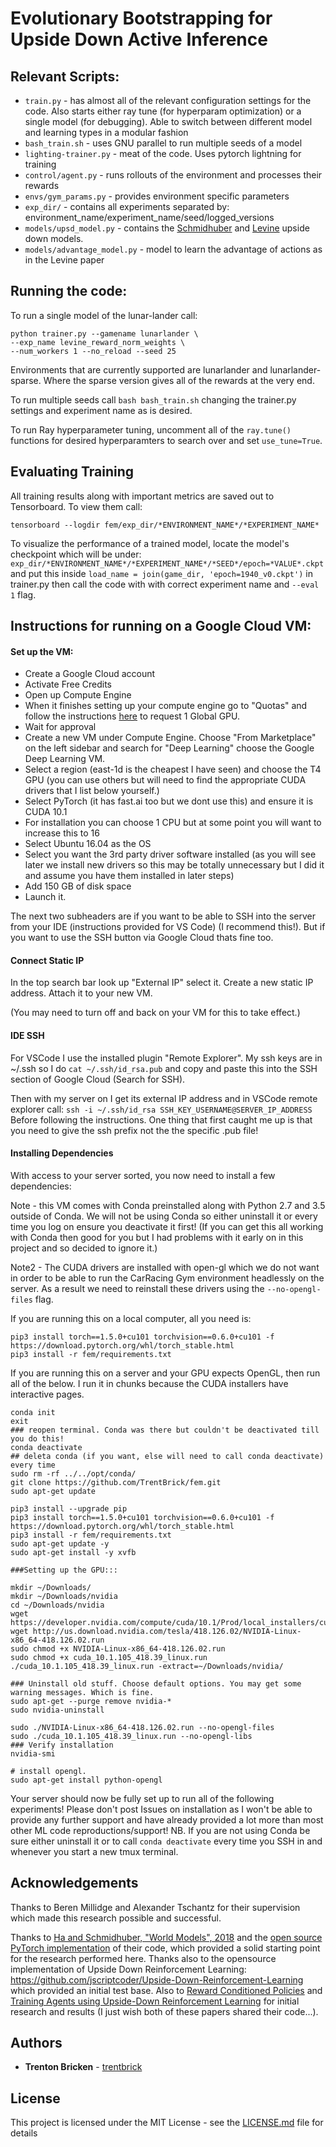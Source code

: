 # Evolutionary Bootstrapping for Upside Down Active Inference

## Relevant Scripts: 

* `train.py` - has almost all of the relevant configuration settings for the code. Also starts either ray tune (for hyperparam optimization) or a single model (for debugging). Able to switch between different model and learning types in a modular fashion
* `bash_train.sh` - uses GNU parallel to run multiple seeds of a model
* `lighting-trainer.py` - meat of the code. Uses pytorch lightning for training
* `control/agent.py` - runs rollouts of the environment and processes their rewards
* `envs/gym_params.py` - provides environment specific parameters
* `exp_dir/` - contains all experiments separated by: environment_name/experiment_name/seed/logged_versions
* `models/upsd_model.py` - contains the [Schmidhuber](https://arxiv.org/pdf/1912.13465.pdf) and [Levine](https://arxiv.org/abs/1912.02877) upside down models.
* `models/advantage_model.py` - model to learn the advantage of actions as in the Levine paper

## Running the code: 

To run a single model of the lunar-lander call:

```
python trainer.py --gamename lunarlander \                                                  
--exp_name levine_reward_norm_weights \
--num_workers 1 --no_reload --seed 25
```

Environments that are currently supported are lunarlander and lunarlander-sparse. Where the sparse version gives all of the rewards at the very end.

To run multiple seeds call `bash bash_train.sh` changing the trainer.py settings and experiment name as is desired.

To run Ray hyperparameter tuning, uncomment all of the `ray.tune()` functions for desired hyperparamters to search over and set `use_tune=True`.

## Evaluating Training

All training results along with important metrics are saved out to Tensorboard. To view them call: 

`tensorboard --logdir fem/exp_dir/*ENVIRONMENT_NAME*/*EXPERIMENT_NAME*`

To visualize the performance of a trained model, locate the model's checkpoint which will be under: `exp_dir/*ENVIRONMENT_NAME*/*EXPERIMENT_NAME*/*SEED*/epoch=*VALUE*.ckpt` and put this inside `load_name = join(game_dir, 'epoch=1940_v0.ckpt')` in trainer.py then call the code with with correct experiment name and `--eval 1` flag.

## Instructions for running on a Google Cloud VM:

#### Set up the VM: 
* Create a Google Cloud account
* Activate Free Credits
* Open up Compute Engine
* When it finishes setting up your compute engine go to "Quotas" and follow the instructions [here](https://stackoverflow.com/questions/45227064/how-to-request-gpu-quota-increase-in-google-cloud) to request 1 Global GPU.
* Wait for approval
* Create a new VM under Compute Engine. Choose "From Marketplace" on the left sidebar and search for "Deep Learning" choose the Google Deep Learning VM.
* Select a region (east-1d is the cheapest I have seen) and choose the T4 GPU (you can use others but will need to find the appropriate CUDA drivers that I list below yourself.)
* Select PyTorch (it has fast.ai too but we dont use this) and ensure it is CUDA 10.1
* For installation you can choose 1 CPU but at some point you will want to increase this to 16
* Select Ubuntu 16.04 as the OS
* Select you want the 3rd party driver software installed (as you will see later we install new drivers so this may be totally unnecessary but I did it and assume you have them installed in later steps)
* Add 150 GB of disk space
* Launch it.

The next two subheaders are if you want to be able to SSH into the server from your IDE (instructions provided for VS Code) (I recommend this!). But if you want to use the SSH button via Google Cloud thats fine too.

#### Connect Static IP 
In the top search bar look up "External IP" select it. Create a new static IP address. Attach it to your new VM.

(You may need to turn off and back on your VM for this to take effect.)

#### IDE SSH
For VSCode I use the installed plugin "Remote Explorer". 
My ssh keys are in ~/.ssh so I do `cat ~/.ssh/id_rsa.pub` and copy and paste this into the SSH section of Google Cloud (Search for SSH). 

Then with my server on I get its external IP address and in VSCode remote explorer call: 
`ssh -i ~/.ssh/id_rsa SSH_KEY_USERNAME@SERVER_IP_ADDRESS`
Before following the instructions.
One thing that first caught me up is that you need to give the ssh prefix not the the specific .pub file!

#### Installing Dependencies 
With access to your server sorted, you now need to install a few dependencies:

Note - this VM comes with Conda preinstalled along with Python 2.7 and 3.5 outside of Conda. We will not be using Conda so either uninstall it or every time you log on ensure you deactivate it first! (If you can get this all working with Conda then good for you but I had problems with it early on in this project and so decided to ignore it.)

Note2 - The CUDA drivers are installed with open-gl which we do not want in order to be able to run the CarRacing Gym environment headlessly on the server. As a result we need to reinstall these drivers using the `--no-opengl-files` flag.

If you are running this on a local computer, all you need is: 

```
pip3 install torch==1.5.0+cu101 torchvision==0.6.0+cu101 -f https://download.pytorch.org/whl/torch_stable.html
pip3 install -r fem/requirements.txt
```

If you are running this on a server and your GPU expects OpenGL, then run all of the below. I run it in chunks because the CUDA installers have interactive pages.
```
conda init
exit
### reopen terminal. Conda was there but couldn't be deactivated till you do this!
conda deactivate
## deleta conda (if you want, else will need to call conda deactivate) every time
sudo rm -rf ../../opt/conda/
git clone https://github.com/TrentBrick/fem.git
sudo apt-get update

pip3 install --upgrade pip
pip3 install torch==1.5.0+cu101 torchvision==0.6.0+cu101 -f https://download.pytorch.org/whl/torch_stable.html
pip3 install -r fem/requirements.txt
sudo apt-get update -y
sudo apt-get install -y xvfb

###Setting up the GPU:::

mkdir ~/Downloads/
mkdir ~/Downloads/nvidia
cd ~/Downloads/nvidia
wget https://developer.nvidia.com/compute/cuda/10.1/Prod/local_installers/cuda_10.1.105_418.39_linux.run
wget http://us.download.nvidia.com/tesla/418.126.02/NVIDIA-Linux-x86_64-418.126.02.run
sudo chmod +x NVIDIA-Linux-x86_64-418.126.02.run
sudo chmod +x cuda_10.1.105_418.39_linux.run
./cuda_10.1.105_418.39_linux.run -extract=~/Downloads/nvidia/

### Uninstall old stuff. Choose default options. You may get some warning messages. Which is fine. 
sudo apt-get --purge remove nvidia-*
sudo nvidia-uninstall

sudo ./NVIDIA-Linux-x86_64-418.126.02.run --no-opengl-files
sudo ./cuda_10.1.105_418.39_linux.run --no-opengl-libs
### Verify installation
nvidia-smi

# install opengl.
sudo apt-get install python-opengl
```
Your server should now be fully set up to run all of the following experiments! Please don't post Issues on installation as I won't be able to provide any further support and have already provided a lot more than most other ML code reproductions/support!
NB. If you are not using Conda be sure either uninstall it or to call `conda deactivate` every time you SSH in and whenever you start a new tmux terminal.

## Acknowledgements

Thanks to Beren Millidge and Alexander Tschantz for their supervision which made this research possible and successful.

Thanks to [Ha and Schmidhuber, "World Models", 2018]() and the [open source PyTorch implementation](https://github.com/ctallec/world-models) of their code, which provided a solid starting point for the research performed here. Thanks also to the opensource implementation of Upside Down Reinforcement Learning: https://github.com/jscriptcoder/Upside-Down-Reinforcement-Learning which provided an initial test base. Also to [Reward Conditioned Policies](https://arxiv.org/pdf/1912.13465.pdf) and [Training Agents using Upside-Down Reinforcement Learning](https://arxiv.org/abs/1912.02877) for initial research and results (I just wish both of these papers shared their code...).

## Authors

* **Trenton Bricken** - [trentbrick](https://github.com/trentbrick)

## License

This project is licensed under the MIT License - see the [LICENSE.md](LICENSE.md) file for details
